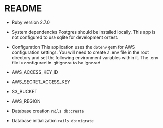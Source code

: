 # README

* Ruby version
2.7.0

* System dependencies
Postgres should be installed locally. This app is not configured to use sqlite for development or test.

* Configuration
This application uses the `dotenv` gem for AWS configuration settings. 
You will need to create a .env file in the root directory and set the following environment variables within it.
The .env file is configured in .gitignore to be ignored.
* AWS_ACCESS_KEY_ID
* AWS_SECRET_ACCESS_KEY
* S3_BUCKET
* AWS_REGION

* Database creation
`rails db:create`

* Database initialization
`rails db:migrate`

